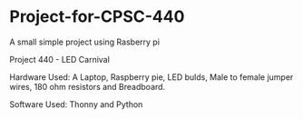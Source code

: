 # Project-for-CPSC-440
A small simple project using Rasberry pi

Project 440 - LED Carnival

Hardware Used: A Laptop, Raspberry pie, LED bulds, Male to female jumper wires, 180 ohm resistors and Breadboard.

Software Used: Thonny and Python
